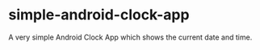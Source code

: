 simple-android-clock-app
========================

A very simple Android Clock App which shows the current date and time.
